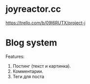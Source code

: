 # joyreactor.cc
https://trello.com/b/09I6RUTX/project-j

# Blog system

Features:

1. Постинг (текст и картинка).
2. Комментарии.
3. Теги для поста


